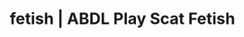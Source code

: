 ---
categories:
- Queer Kinks
- Body Positivity
- Mindful Kink
- Sensual Cosplay
- Sapphic Desires
image: /assets/images/1747714216559.jpg
layout: post
schema:
  description: Premium adult content featuring ABDL Play, Scat Fetish. High-quality
    artwork with erotic themes.
  keywords:
  - Nerdy Seduction
  - Virtual Sex
  - ABDL Play
  - Ethical Porn
  - ASMR Erotica
  - Scat Fetish
  name: 1747714216559 | ABDL Play Scat Fetish
  type: VisualArtwork
seo:
  description: Featured content with sensual Scat Fetish, ABDL Play. HD images available.
  keywords: Scat Fetish, ABDL Play
  og_image: /assets/images/1747714216559.jpg
  schema_type: VisualArtwork
tags:
- '#fetish'
- ABDL Play
- Scat Fetish
title: fetish | ABDL Play Scat Fetish
---